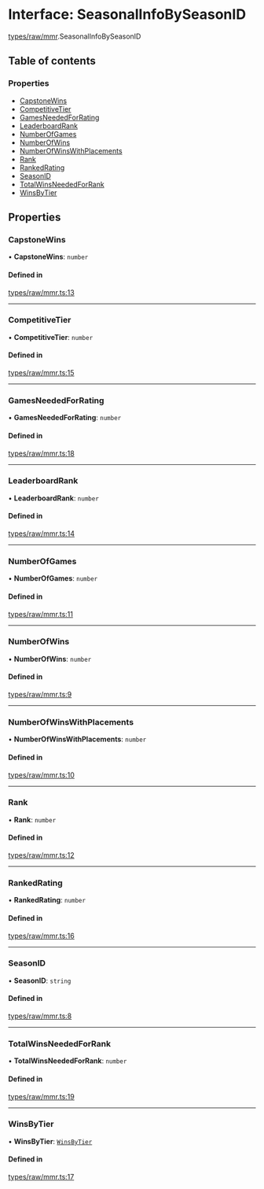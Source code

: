 # Interface: SeasonalInfoBySeasonID

[types/raw/mmr](../modules/types_raw_mmr.md).SeasonalInfoBySeasonID

## Table of contents

### Properties

- [CapstoneWins](types_raw_mmr.SeasonalInfoBySeasonID.md#capstonewins)
- [CompetitiveTier](types_raw_mmr.SeasonalInfoBySeasonID.md#competitivetier)
- [GamesNeededForRating](types_raw_mmr.SeasonalInfoBySeasonID.md#gamesneededforrating)
- [LeaderboardRank](types_raw_mmr.SeasonalInfoBySeasonID.md#leaderboardrank)
- [NumberOfGames](types_raw_mmr.SeasonalInfoBySeasonID.md#numberofgames)
- [NumberOfWins](types_raw_mmr.SeasonalInfoBySeasonID.md#numberofwins)
- [NumberOfWinsWithPlacements](types_raw_mmr.SeasonalInfoBySeasonID.md#numberofwinswithplacements)
- [Rank](types_raw_mmr.SeasonalInfoBySeasonID.md#rank)
- [RankedRating](types_raw_mmr.SeasonalInfoBySeasonID.md#rankedrating)
- [SeasonID](types_raw_mmr.SeasonalInfoBySeasonID.md#seasonid)
- [TotalWinsNeededForRank](types_raw_mmr.SeasonalInfoBySeasonID.md#totalwinsneededforrank)
- [WinsByTier](types_raw_mmr.SeasonalInfoBySeasonID.md#winsbytier)

## Properties

### CapstoneWins

• **CapstoneWins**: `number`

#### Defined in

[types/raw/mmr.ts:13](https://github.com/jameslinimk/unofficial-valorant-api/blob/fe67431/package/src/types/raw/mmr.ts#L13)

___

### CompetitiveTier

• **CompetitiveTier**: `number`

#### Defined in

[types/raw/mmr.ts:15](https://github.com/jameslinimk/unofficial-valorant-api/blob/fe67431/package/src/types/raw/mmr.ts#L15)

___

### GamesNeededForRating

• **GamesNeededForRating**: `number`

#### Defined in

[types/raw/mmr.ts:18](https://github.com/jameslinimk/unofficial-valorant-api/blob/fe67431/package/src/types/raw/mmr.ts#L18)

___

### LeaderboardRank

• **LeaderboardRank**: `number`

#### Defined in

[types/raw/mmr.ts:14](https://github.com/jameslinimk/unofficial-valorant-api/blob/fe67431/package/src/types/raw/mmr.ts#L14)

___

### NumberOfGames

• **NumberOfGames**: `number`

#### Defined in

[types/raw/mmr.ts:11](https://github.com/jameslinimk/unofficial-valorant-api/blob/fe67431/package/src/types/raw/mmr.ts#L11)

___

### NumberOfWins

• **NumberOfWins**: `number`

#### Defined in

[types/raw/mmr.ts:9](https://github.com/jameslinimk/unofficial-valorant-api/blob/fe67431/package/src/types/raw/mmr.ts#L9)

___

### NumberOfWinsWithPlacements

• **NumberOfWinsWithPlacements**: `number`

#### Defined in

[types/raw/mmr.ts:10](https://github.com/jameslinimk/unofficial-valorant-api/blob/fe67431/package/src/types/raw/mmr.ts#L10)

___

### Rank

• **Rank**: `number`

#### Defined in

[types/raw/mmr.ts:12](https://github.com/jameslinimk/unofficial-valorant-api/blob/fe67431/package/src/types/raw/mmr.ts#L12)

___

### RankedRating

• **RankedRating**: `number`

#### Defined in

[types/raw/mmr.ts:16](https://github.com/jameslinimk/unofficial-valorant-api/blob/fe67431/package/src/types/raw/mmr.ts#L16)

___

### SeasonID

• **SeasonID**: `string`

#### Defined in

[types/raw/mmr.ts:8](https://github.com/jameslinimk/unofficial-valorant-api/blob/fe67431/package/src/types/raw/mmr.ts#L8)

___

### TotalWinsNeededForRank

• **TotalWinsNeededForRank**: `number`

#### Defined in

[types/raw/mmr.ts:19](https://github.com/jameslinimk/unofficial-valorant-api/blob/fe67431/package/src/types/raw/mmr.ts#L19)

___

### WinsByTier

• **WinsByTier**: [`WinsByTier`](types_raw_mmr.WinsByTier.md)

#### Defined in

[types/raw/mmr.ts:17](https://github.com/jameslinimk/unofficial-valorant-api/blob/fe67431/package/src/types/raw/mmr.ts#L17)
